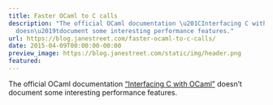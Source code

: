 ```yaml
---
title: Faster OCaml to C calls
description: "The official OCaml documentation \u201CInterfacing C withOCaml\u201D
  doesn\u2019tdocument some interesting performance features."
url: https://blog.janestreet.com/faster-ocaml-to-c-calls/
date: 2015-04-09T00:00:00-00:00
preview_image: https://blog.janestreet.com/static/img/header.png
featured:
---
```


<p>The official OCaml documentation <a href="http://caml.inria.fr/pub/docs/manual-ocaml-4.01/intfc.html">“Interfacing C with
OCaml”</a> doesn’t
document some interesting performance features.</p>
